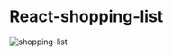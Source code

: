 # React-shopping-list
![shopping-list](https://github.com/miya-w/React-Projects/blob/main/06-react-shopping-list/imgs/shoppinglist00.png)
